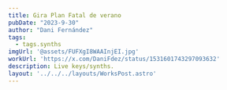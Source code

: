 ```yaml
---
title: Gira Plan Fatal de verano
pubDate: "2023-9-30"
author: "Dani Fernández"
tags:
  - tags.synths
imgUrl: '@assets/FUFXgI8WAAInjEI.jpg'
workUrl: 'https://x.com/DaniFdez/status/1531601743297093632'
description: Live keys/synths.
layout: '../../../layouts/WorksPost.astro'
---
```


